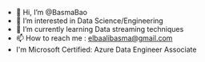- 👋 Hi, I’m @BasmaBao
- 👀 I’m interested in Data Science/Engineering
- 🌱 I’m currently learning Data streaming techniques
- 📫 How to reach me : elbaalibasma@gmail.com
- I'm Microsoft Certified: Azure Data Engineer Associate



<!---
BasmaBao/BasmaBao is a ✨ special ✨ repository because its `README.md` (this file) appears on your GitHub profile.
You can click the Preview link to take a look at your changes.
--->
